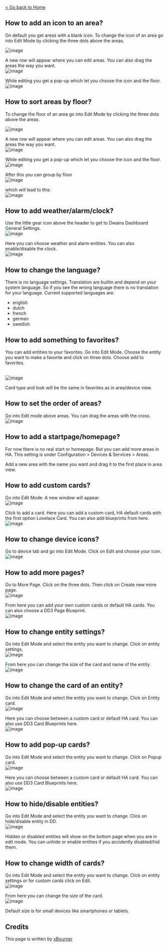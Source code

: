 [< Go back to Home](../index.md)


## How to add an icon to an area?

On default you get areas with a blank icon. 
To change the icon of an area go into Edit Mode by clicking the three dots above the areas.

![image](https://user-images.githubusercontent.com/64064679/162938511-d9c02d97-ff84-41a8-a7d7-10a8d4c3d1a3.png)

A new row will appear where you can edit areas. You can also drag the areas the way you want.
<br>![image](https://user-images.githubusercontent.com/64064679/162938642-8d77fbbb-46c5-44f6-8179-9bec5528ff05.png)

While editing you get a pop-up which let you choose the icon and the floor.
<br>![image](https://user-images.githubusercontent.com/64064679/162938774-451ceb87-7d4b-4dc3-8c9d-c63a39ab91ff.png)

## How to sort areas by floor?

 
To change the floor of an area go into Edit Mode by clicking the three dots above the areas.

![image](https://user-images.githubusercontent.com/64064679/162938511-d9c02d97-ff84-41a8-a7d7-10a8d4c3d1a3.png)

A new row will appear where you can edit areas. You can also drag the areas the way you want.
<br>![image](https://user-images.githubusercontent.com/64064679/162938642-8d77fbbb-46c5-44f6-8179-9bec5528ff05.png)

While editing you get a pop-up which let you choose the icon and the floor.
<br>![image](https://user-images.githubusercontent.com/64064679/162938774-451ceb87-7d4b-4dc3-8c9d-c63a39ab91ff.png)

After this you can group by floor 
<br> ![image](https://user-images.githubusercontent.com/64064679/162940083-50f93c09-0b7c-43ed-81c7-c6ee2f9f4510.png)

which will lead to this:
<br>![image](https://user-images.githubusercontent.com/64064679/162940150-ac91eba9-7db3-4a18-88e4-1f09740150b7.png)

## How to add weather/alarm/clock?

Use the little gear icon above the header to get to Dwains Dashboard General Settings.
<br>![image](https://user-images.githubusercontent.com/64064679/163027605-2eb4b0a4-9ac2-4b3a-a768-d9cead3aac5d.png)

Here you can choose weather and alarm entities. You can also enable/disable the clock.
<br>![image](https://user-images.githubusercontent.com/64064679/163027703-cc160558-fc28-43a4-8a33-e798aaa5a19c.png)

## How to change the language?

There is no language settings. Translation are builtin and depend on your system language. So if you see the wrong language there is no translation for your language.
Current supported languages are:
- english
- dutch
- french
- german
- swedish

## How to add something to favorites?

You can add entities to your favorites. 
Go into Edit Mode.
Choose the entity you want to make a favorite and click on three dots.
Choose add to favorites. 

<br>![image](https://user-images.githubusercontent.com/64064679/163055549-5c51acae-4d51-4e7e-9de3-51377e67fc3b.png)

Card type and look will be the same in favorites as in area/device view.

## How to set the order of areas?

Go into Edit mode above areas. You can drag the areas with the cross.
<br>![image](https://user-images.githubusercontent.com/64064679/163052613-382588a7-b99e-4d6c-84d2-2b609af03940.png)


## How to add a startpage/homepage?
For now there is no real start or homepage. But you can add more areas in HA. 
This setting is under Configuration > Devices & Services > Areas.

Add a new area with the name you want and drag it to the first place in area view.

## How to add custom cards?

Go into Edit Mode.
A new window will appear.
<br>![image](https://user-images.githubusercontent.com/64064679/163053052-fee1be4f-89c3-43e4-97e9-cdd826ea6d2a.png)

Click to add a card. 
Here you can add a custom card, HA default cards with the first option Lovelace Card.
You can also add blueprints from here.
<br>![image](https://user-images.githubusercontent.com/64064679/163053108-8c66682d-42ab-4bef-8045-c9bfa09a57f0.png)


## How to change device icons?

Go to device tab and go into Edit Mode. Click on Edit and choose your icon.
<br>![image](https://user-images.githubusercontent.com/64064679/163053349-e3afa440-36a1-44fb-aa28-68b16fbc2b3f.png)


## How to add more pages?

Go to More Page. Click on the three dots. Then click on Create new more page.
<br>![image](https://user-images.githubusercontent.com/64064679/163053671-adde8e6b-2138-404b-9601-10dc85050398.png)

From here you can add your own custom cards or default HA cards. You can also choose a DD3 Page Blueprint.
<br>![image](https://user-images.githubusercontent.com/64064679/163053806-5c8394ef-cdac-4507-9891-35dce2b1c10b.png)


## How to change entity settings?

Go into Edit Mode and select the entity you want to change. Click on entity settings.
<br>![image](https://user-images.githubusercontent.com/64064679/163055733-a6eb0e28-efc3-4fc0-81ae-4c6b10409bec.png)

From here you can change the size of the card and name of the entity. 
<br>![image](https://user-images.githubusercontent.com/64064679/163054024-bd9ca170-7e9d-4089-94e3-7b7724ba7efb.png)


## How to change the card of an entity?

Go into Edit Mode and select the entity you want to change. Click on Entity card.
<br>![image](https://user-images.githubusercontent.com/64064679/163055802-0b8dd8e2-75b4-45e9-be44-f295a5672a46.png)

Here you can choose between a custom card or default HA card. You can also use DD3 Card Blueprints here.
<br>![image](https://user-images.githubusercontent.com/64064679/163054213-d701e026-a4e2-423b-ba67-dcdbac91a3d5.png)

## How to add pop-up cards?
Go into Edit Mode and select the entity you want to change. Click on Popup card.
<br>![image](https://user-images.githubusercontent.com/64064679/163055883-71087401-1f0c-4ca3-9c6c-a02ef57081ba.png)


Here you can choose between a custom card or default HA card. You can also use DD3 Card Blueprints here.
<br>![image](https://user-images.githubusercontent.com/64064679/163054295-df3d75a6-a6a4-41fe-a6c4-0e00a67c3b36.png)


## How to hide/disable entities?
Go into Edit Mode and select the entity you want to change. Click on hide/disable entity in DD.
<br>![image](https://user-images.githubusercontent.com/64064679/163053877-275f5d6e-849f-4874-bdd4-b95a3235a0f1.png)

Hidden or disabled entities will show on the bottom page when you are in edit mode.
You can unhide or enable entities if you accidently disabled/hid them.

## How to change width of cards?

Go into Edit Mode and select the entity you want to change. Click on entity settings or for custom cards click on Edit.
<br>![image](https://user-images.githubusercontent.com/64064679/163053877-275f5d6e-849f-4874-bdd4-b95a3235a0f1.png)

From here you can change the size of the card. 
<br>![image](https://user-images.githubusercontent.com/64064679/163054024-bd9ca170-7e9d-4089-94e3-7b7724ba7efb.png)

Default size is for small devices like smartphones or tablets.


## Credits

This page is written by [xBourner](https://github.com/xbourner)
